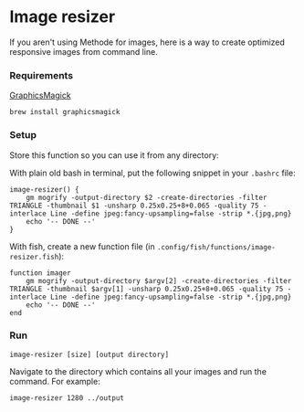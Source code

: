 # Image resizer

If you aren't using Methode for images, here is a way to create optimized responsive images from command line.

### Requirements
[GraphicsMagick](http://www.graphicsmagick.org)

``` brew install graphicsmagick ```

### Setup
Store this function so you can use it from any directory:

With plain old bash in terminal, put the following snippet in your ```.bashrc``` file:

```
image-resizer() {
	gm mogrify -output-directory $2 -create-directories -filter TRIANGLE -thumbnail $1 -unsharp 0.25x0.25+8+0.065 -quality 75 -interlace Line -define jpeg:fancy-upsampling=false -strip *.{jpg,png}
	echo '-- DONE --'
}
```

With fish, create a new function file (in `.config/fish/functions/image-resizer.fish`):

```
function imager
	gm mogrify -output-directory $argv[2] -create-directories -filter TRIANGLE -thumbnail $argv[1] -unsharp 0.25x0.25+8+0.065 -quality 75 -interlace Line -define jpeg:fancy-upsampling=false -strip *.{jpg,png}
	echo '-- DONE --'
end
```

### Run
``` image-resizer [size] [output directory] ```

Navigate to the directory which contains all your images and run the command. For example:

``` image-resizer 1280 ../output ```

